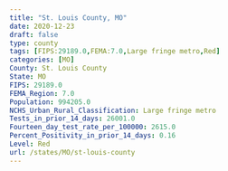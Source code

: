 ```yaml
---
title: "St. Louis County, MO"
date: 2020-12-23
draft: false
type: county
tags: [FIPS:29189.0,FEMA:7.0,Large fringe metro,Red]
categories: [MO]
County: St. Louis County
State: MO
FIPS: 29189.0
FEMA_Region: 7.0
Population: 994205.0
NCHS_Urban_Rural_Classification: Large fringe metro
Tests_in_prior_14_days: 26001.0
Fourteen_day_test_rate_per_100000: 2615.0
Percent_Positivity_in_prior_14_days: 0.16
Level: Red
url: /states/MO/st-louis-county
---
```



